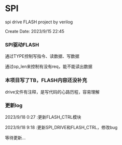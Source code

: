 # SPI
spi drive FLASH project by verilog

Create Date: 2023/9/15 22:45

### SPI驱动FLASH
通过TYPE控制写指令、读数据、写数据

通过op_len来控制有没有req，能不能读出数据

### 本项目写了TB，FLASH内容还没补充
drive文件有注释，是写代码的心路历程，容易理解

### 更新log
2023/9/18  0:27   :更新FLASH_CTRL模块

2023/9/18 9:18  :更新SPI_DRIVE和FLASH_CTRL，修改bug

等待更新...

